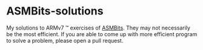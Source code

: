 # ASMBits-solutions

My solutions to ARMv7 &trade; exercises of
[ASMBits](https://asmbits.01xz.net/wiki/Arm/). They may not necessarily be the
most efficient. If you are able to come up with more efficient program to solve
a problem, please open a pull request.
